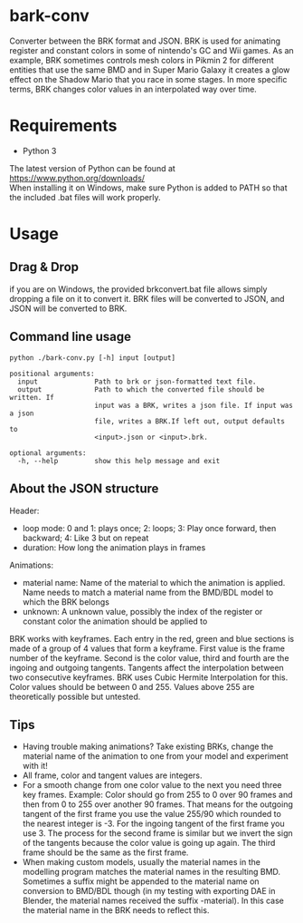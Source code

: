 # bark-conv
Converter between the BRK format and JSON. BRK is used for animating register and constant colors in some of nintendo's GC and Wii games.
As an example, BRK sometimes controls mesh colors in Pikmin 2 for different entities that use the same BMD and in Super Mario Galaxy it 
creates a glow effect on the Shadow Mario that you race in some stages.
In more specific terms, BRK changes color values in an interpolated way over time.

# Requirements
* Python 3 

The latest version of Python can be found at https://www.python.org/downloads/ <br>
When installing it on Windows, make sure Python is added to PATH so that the included .bat files will work properly.

# Usage
## Drag & Drop
if you are on Windows, the provided brkconvert.bat file allows simply dropping a file on it to convert it.
BRK files will be converted to JSON, and JSON will be converted to BRK. 

## Command line usage
```
python ./bark-conv.py [-h] input [output]

positional arguments:
  input              Path to brk or json-formatted text file.
  output             Path to which the converted file should be written. If
                     input was a BRK, writes a json file. If input was a json
                     file, writes a BRK.If left out, output defaults to
                     <input>.json or <input>.brk.

optional arguments:
  -h, --help         show this help message and exit
```

## About the JSON structure
Header:
* loop mode: 0 and 1: plays once; 2: loops; 3: Play once forward, then backward; 4: Like 3 but on repeat
* duration: How long the animation plays in frames

Animations:
* material name: Name of the material to which the animation is applied. Name needs to match a material name from the BMD/BDL model to which the BRK belongs
* unknown: A unknown value, possibly the index of the register or constant color the animation should be applied to

BRK works with keyframes. Each entry in the red, green and blue sections is made of a group of 4 values that form a keyframe. 
First value is the frame number of the keyframe. 
Second is the color value, third and fourth are the ingoing and outgoing tangents. 
Tangents affect the interpolation between two consecutive keyframes. BRK uses Cubic Hermite Interpolation for this.
Color values should be between 0 and 255. Values above 255 are theoretically possible but untested.


## Tips
* Having trouble making animations? Take existing BRKs, change the material name of the animation to one from your model and experiment with it!
* All frame, color and tangent values are integers.
* For a smooth change from one color value to the next you need three key frames. 
Example: Color should go from 255 to 0 over 90 frames and then from 0 to 255 over another 90 frames. That means for the outgoing tangent of
the first frame you use the value 255/90 which rounded to the nearest integer is -3. For the ingoing tangent of the first frame you use 3. 
The process for the second frame is similar but we invert the sign of the tangents because the color value is going up again.
The third frame should be the same as the first frame.
* When making custom models, usually the material names in the modelling program matches the material names in the resulting BMD. Sometimes
a suffix might be appended to the material name on conversion to BMD/BDL though (in my testing with exporting DAE in Blender, the material names received
the suffix -material). In this case the material name in the BRK needs to reflect this.

